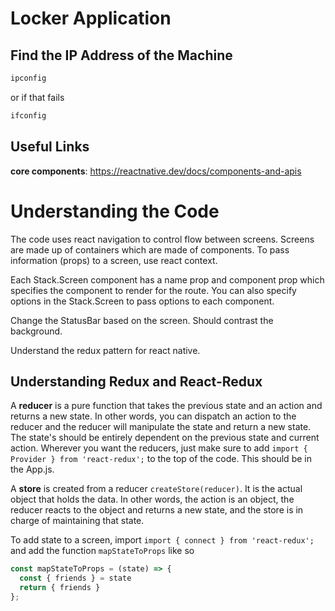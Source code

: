 # Locker Application

## Find the IP Address of the Machine

```bash
ipconfig
```

or if that fails

```bash
ifconfig
```

## Useful Links

**core components**: https://reactnative.dev/docs/components-and-apis

# Understanding the Code

The code uses react navigation to control flow between screens. Screens are made up of containers which are made of components. To pass information (props) to a screen, use react context.

Each Stack.Screen component has a name prop and component prop which specifies the component to render for the route. You can also specify options in the Stack.Screen to pass options to each component.

Change the StatusBar based on the screen. Should contrast the background.

Understand the redux pattern for react native.

## Understanding Redux and React-Redux

A **reducer** is a pure function that takes the previous state and an action and returns a new state. In other words, you can dispatch an action to the reducer and the reducer will manipulate the state and return a new state. The state's should be entirely dependent on the previous state and current action. Wherever you want the reducers, just make sure to add `import { Provider } from 'react-redux';` to the top of the code. This should be in the App.js.

A **store** is created from a reducer `createStore(reducer)`. It is the actual object that holds the data. In other words, the action is an object, the reducer reacts to the object and returns a new state, and the store is in charge of maintaining that state.

To add state to a screen, import `import { connect } from 'react-redux';` and add the function `mapStateToProps` like so

```javascript
const mapStateToProps = (state) => {
  const { friends } = state
  return { friends }
};
```

